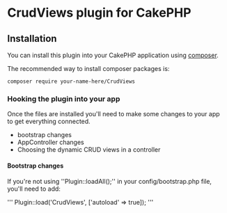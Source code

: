 # CrudViews plugin for CakePHP

## Installation

You can install this plugin into your CakePHP application using [composer](http://getcomposer.org).

The recommended way to install composer packages is:

```
composer require your-name-here/CrudViews
```

### Hooking the plugin into your app

Once the files are installed you'll need to make some changes to your app to get everything connected.

* bootstrap changes
* AppController changes
* Choosing the dynamic CRUD views in a controller

#### Bootstrap changes

If you're not using ''Plugin::loadAll();'' in your config/bootstrap.php file, you'll need to add:

'''
Plugin::load('CrudViews', ['autoload' => true]);
'''


